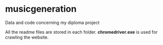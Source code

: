 # musicgeneration
Data and code concerning my diploma project

All the readme files are stored in each folder. **chromedriver.exe** is used for crawling the website.
